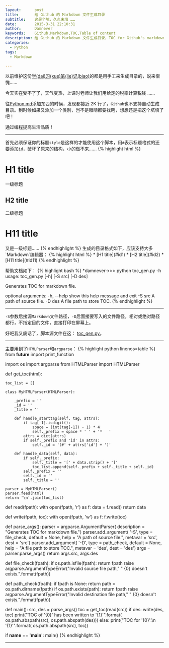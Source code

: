 ```yaml
---
layout:      post
title:       给 Github 的 Markdown 文件生成目录
subtitle:    这是个坑，久久未填 ……
date:        2015-3-31 22:10:31
author:      Damnever
keywords:    Github,Markdown,TOC,Table of content
description: 给 Github 的 Markdown 文件生成目录，TOC for Github's markdown file
categories:
  - Python
tags:
  - Markdown

---
```


以前维护这份[学(dai)习(xue)笔(lie)记(biao)](https://github.com/Damnever/Note/blob/master/Python.md)的都是用手工来生成目录的，说来惭愧……

今天实在受不了了，天气变热，上课时老师让我们用给定的税率计算税钱 ……

往[Python.md](https://github.com/Damnever/Note/blob/master/Python.md)添加东西的时候，发现都接近 2K 行了，`Github`也不支持自动生成目录。到时候如果又添加一个类别，岂不是眼睛都要找瞎，想想还是把这个坑填了吧！

通过编程提高生活品质！

---

首先必须保证你的标题`style`是这样的才能使用这个脚本，用`#`表示标题格式的还要添加`id`，破坏了原来的结构，小的做不来……
{% highlight html %}
<h1 id="id1">H1 title</h1>
一级标题
<h2 id="id2">H2 title</h2>
二级标题
<h1 id="id11">H11 title</h1>
又是一级标题……
{% endhighlight %}
生成的目录格式如下，应该支持大多`Markdown`编辑器：
{% highlight html %}
*   [H1 title](#id1)
    *    [H2 title](#id2)
*   [H11 title](#id11)
{% endhighlight %}

帮助文档如下：
{% highlight bash %}
*damnever->>> python toc_gen.py -h
usage: toc_gen.py [-h] [-S src] [-D des]

Generates TOC for markdown file.

optional arguments:
      -h, --help  show this help message and exit
      -S src      A path of source file.
      -D des      A file path to store TOC.
{% endhighlight %}

---
`-S`参数后接源`Markdown`文件路径，`-D`后面接要写入的文件路径，相对或绝对路径都行，不指定目的文件，直接打印在屏幕上。

好吧我又废话了，脚本源文件在这： [toc_gen.py](https://github.com/Damnever/Note/blob/master/Python-scripts/toc_gen.py)。

---

主要用到了`HTMLParser`和`argparse`：
{% highlight python linenos=table %}
from __future__ import print_function

import os
import argparse
from HTMLParser import HTMLParser

def get_toc(html):

    toc_list = []

    class MyHTMLParser(HTMLParser):

        _prefix = ''
        _id = ''
        _title = ''

        def handle_starttag(self, tag, attrs):
            if tag[-1].isdigit():
                space = (int(tag[-1]) - 1) * 4
                self._prefix = space * ' ' + '*   '
            attrs = dict(attrs)
            if self._prefix and 'id' in attrs:
                self._id = '(#' + attrs['id'] + ')'

        def handle_data(self, data):
            if self._prefix:
                self._title = '[' + data.strip() + ']'
                toc_list.append(self._prefix + self._title + self._id)
            self._prefix = ''
            self._id = ''
            self._title = ''

    parser = MyHTMLParser()
    parser.feed(html)
    return '\n'.join(toc_list)

def read(fpath):
    with open(fpath, 'r') as f:
        data = f.read()
    return data

def write(fpath, toc):
    with open(fpath, 'w') as f:
        f.write(toc)

def parse_args():
    parser = argparse.ArgumentParser(
            description = "Generates TOC for markdown file.")
    parser.add_argument(
            '-S',
            type = file_check,
            default = None,
            help = "A path of source file.",
            metavar = 'src',
            dest = 'src')
    parser.add_argument(
            '-D',
            type = path_check,
            default = None,
            help = "A file path to store TOC.",
            metavar = 'des',
            dest = 'des')
    args = parser.parse_args()
    return args.src, args.des

def file_check(fpath):
    if os.path.isfile(fpath):
        return fpath
    raise argparse.ArgumentTypeError("Invalid source file path,"
            " {0} doesn't exists.".format(fpath))

def path_check(fpath):
    if fpath is None: return
    path = os.path.dirname(fpath)
    if os.path.exists(path):
        return fpath
    raise argparse.ArgumentTypeError("Invalid destination file path,"
            " {0} doesn't exists.".format(fpath))


def main():
    src, des = parse_args()
    toc = get_toc(read(src))
    if des:
        write(des, toc)
        print("TOC of '{0}' has been written to '{1}'".format(
                    os.path.abspath(src),
                    os.path.abspath(des)))
    else:
        print("TOC for '{0}':\n '{1}'".format(
                    os.path.abspath(src),
                    toc))

if __name__ == '__main__':
    main()
{% endhighlight %}

---
